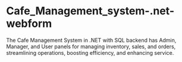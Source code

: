 # Cafe_Management_system-.net-webform
The Cafe Management System in .NET with SQL backend has Admin, Manager, and User panels for managing inventory, sales, and orders, streamlining operations, boosting efficiency, and enhancing service.
